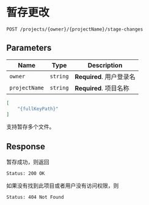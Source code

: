 # 暂存更改

```text
POST /projects/{owner}/{projectName}/stage-changes
```

## Parameters

| Name          | Type     | Description              |
| ------------- | -------- | ------------------------ |
| `owner`       | `string` | **Required**. 用户登录名 |
| `projectName` | `string` | **Required**. 项目名称   |

```json
[
    "{fullKeyPath}"
]
```

支持暂存多个文件。

## Response

暂存成功，则返回

```text
Status: 200 OK
```

如果没有找到此项目或者用户没有访问权限，则

```text
Status: 404 Not Found
```